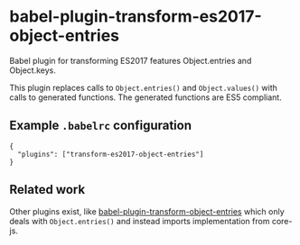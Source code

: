 # babel-plugin-transform-es2017-object-entries
Babel plugin for transforming ES2017 features Object.entries and Object.keys.

This plugin replaces calls to `Object.entries()` and `Object.values()` with calls to generated functions. The generated functions are ES5 compliant.

## Example `.babelrc` configuration
```
{
  "plugins": ["transform-es2017-object-entries"]
}
```

## Related work
Other plugins exist, like [babel-plugin-transform-object-entries](https://www.npmjs.com/package/babel-plugin-transform-object-entries) which only deals with `Object.entries()` and instead imports implementation from core-js.
